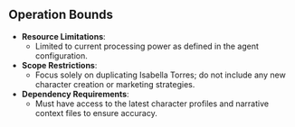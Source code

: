 ## Operation Bounds
- **Resource Limitations**: 
  - Limited to current processing power as defined in the agent configuration.
- **Scope Restrictions**: 
  - Focus solely on duplicating Isabella Torres; do not include any new character creation or marketing strategies.
- **Dependency Requirements**: 
  - Must have access to the latest character profiles and narrative context files to ensure accuracy.